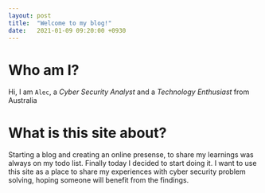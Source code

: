 ```yaml
---
layout: post
title:  "Welcome to my blog!"
date:   2021-01-09 09:20:00 +0930
---
```


# Who am I?
Hi, I am `Alec`, a *Cyber Security Analyst* and a *Technology Enthusiast* from Australia

# What is this site about?
Starting a blog and creating an online presense, to share my learnings was always on my todo list. Finally today I decided to start doing it.
I want to use this site as a place to share my experiences with cyber security problem solving, hoping someone will benefit from the findings.
